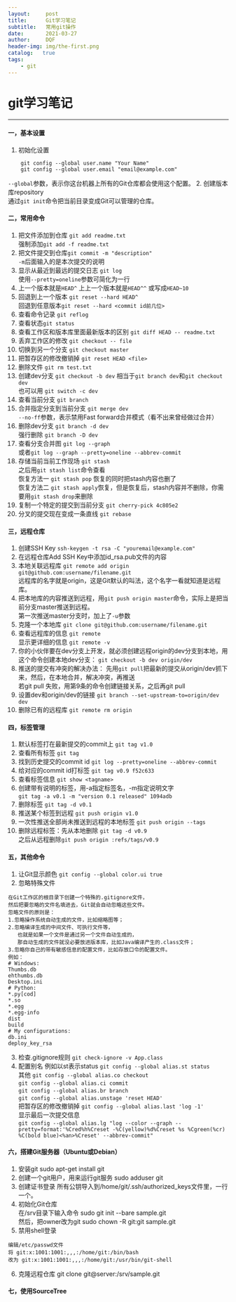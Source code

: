 ```yaml
---
layout:     post
title:      Git学习笔记
subtitle:   常用git操作
date:       2021-03-27
author:     DQF
header-img: img/the-first.png
catalog:   true
tags:
    - git
---
```

# git学习笔记

---

#### 一，基本设置
1.  初始化设置
```
    git config --global user.name "Your Name"  
    git config --global user.email "email@example.com"  
```
`--global`参数，表示你这台机器上所有的Git仓库都会使用这个配置。
2. 创建版本库repository  
通过`git init`命令把当前目录变成Git可以管理的仓库。
#### 二，常用命令
1. 把文件添加到仓库   `git add readme.txt`  
  强制添加`git add -f readme.txt`
2. 把文件提交到仓库`git commit -m "description"`  
  `-m`后面输入的是本次提交的说明
3. 显示从最近到最远的提交日志 `git log`  
   使用`--pretty=oneline`参数可简化为一行
4. 上一个版本就是`HEAD^` 上上一个版本就是`HEAD^^` 或写成`HEAD~10`
5. 回退到上一个版本 `git reset --hard HEAD^`  
   回退到任意版本`git reset --hard <commit id前几位>`
6. 查看命令记录  `git reflog`
7. 查看状态`git status`
8. 查看工作区和版本库里面最新版本的区别 `git diff HEAD -- readme.txt`
9. 丢弃工作区的修改 `git checkout -- file`
10. 切换到另一个分支 `git checkout master`
11. 把暂存区的修改撤销掉 `git reset HEAD <file>`
12. 删除文件 `git rm test.txt`
13. 创建dev分支 `git checkout -b dev`  相当于`git branch dev`和`git checkout dev`  
  也可以用 `git switch -c dev`
14. 查看当前分支 `git branch`
15. 合并指定分支到当前分支 `git merge dev`  
  `--no-ff`参数，表示禁用Fast forward合并模式（看不出来曾经做过合并）
16. 删除dev分支 `git branch -d dev`  
  强行删除 `git branch -D dev`
17. 查看分支合并图  `git log --graph`  
  或者`git log --graph --pretty=oneline --abbrev-commit`
18. 存储当前当前工作现场 `git stash`  
  之后用`git stash list`命令查看  
  恢复方法一 `git stash pop` 恢复的同时把stash内容也删了  
  恢复方法二 `git stash apply`恢复，但是恢复后，stash内容并不删除，你需要用`git stash drop`来删除
19. 复制一个特定的提交到当前分支 `git cherry-pick 4c805e2`
20. 分叉的提交现在变成一条直线  `git rebase`
#### 三，远程仓库
1. 创建SSH Key `ssh-keygen -t rsa -C "youremail@example.com"`
2. 在远程仓库Add SSH Key中添加id_rsa.pub文件的内容
3. 本地关联远程库 `git remote add origin git@github.com:username/filename.git`  
远程库的名字就是origin，这是Git默认的叫法，这个名字一看就知道是远程库。
4. 把本地库的内容推送到远程，用`git push origin master`命令，实际上是把当前分支master推送到远程。  
    第一次推送master分支时，加上了`-u`参数
5. 克隆一个本地库 `git clone git@github.com:username/filename.git`
6. 查看远程库的信息 `git remote`  
  显示更详细的信息 `git remote -v`
7. 你的小伙伴要在dev分支上开发，就必须创建远程origin的dev分支到本地，用这个命令创建本地dev分支： `git checkout -b dev origin/dev`
8. 推送的提交有冲突的解决办法： 先用`git pull`把最新的提交从origin/dev抓下来，然后，在本地合并，解决冲突，再推送  
  若git pull 失败，用第9条的命令创建链接关系，之后再git pull
9. 设置dev和origin/dev的链接 `git branch --set-upstream-to=origin/dev dev`
10. 删除已有的远程库  `git remote rm origin`
#### 四，标签管理
1. 默认标签打在最新提交的commit上 `git tag v1.0`
2. 查看所有标签  `git tag`
3. 找到历史提交的commit id   `git log --pretty=oneline --abbrev-commit`
4. 给对应的commit id打标签 `git tag v0.9 f52c633`
5. 查看标签信息  `git show <tagname>`
6. 创建带有说明的标签，用-a指定标签名，-m指定说明文字  
  `git tag -a v0.1 -m "version 0.1 released" 1094adb`
7. 删除标签 `git tag -d v0.1`
8. 推送某个标签到远程 `git push origin v1.0`
9. 一次性推送全部尚未推送到远程的本地标签  `git push origin --tags`
10. 删除远程标签：先从本地删除 `git tag -d v0.9`   
   之后从远程删除`git push origin :refs/tags/v0.9`
#### 五，其他命令
1. 让Git显示颜色  `git config --global color.ui true`
2. 忽略特殊文件
```
在Git工作区的根目录下创建一个特殊的.gitignore文件，
然后把要忽略的文件名填进去，Git就会自动忽略这些文件。
忽略文件的原则是：
1.忽略操作系统自动生成的文件，比如缩略图等；
2.忽略编译生成的中间文件、可执行文件等，
   也就是如果一个文件是通过另一个文件自动生成的，
   那自动生成的文件就没必要放进版本库，比如Java编译产生的.class文件；
3.忽略你自己的带有敏感信息的配置文件，比如存放口令的配置文件。
例如：
# Windows:
Thumbs.db
ehthumbs.db
Desktop.ini
# Python:
*.py[cod]
*.so
*.egg
*.egg-info
dist
build
# My configurations:
db.ini
deploy_key_rsa
```
3. 检查.gitignore规则 `git check-ignore -v App.class`
4. 配置别名 例如以st表示status `git config --global alias.st status`  
 其他  `git config --global alias.co checkout`  
 `git config --global alias.ci commit`  
 `git config --global alias.br branch`  
`git config --global alias.unstage 'reset HEAD'`   
把暂存区的修改撤销掉
`git config --global alias.last 'log -1'`  
显示最后一次提交信息  
`git config --global alias.lg "log --color --graph --pretty=format:'%Cred%h%Creset -%C(yellow)%d%Creset %s %Cgreen(%cr) %C(bold blue)<%an>%Creset' --abbrev-commit"`
#### 六，搭建Git服务器（Ubuntu或Debian）
1. 安装git  sudo apt-get install git
2. 创建一个git用户，用来运行git服务  sudo adduser git
3. 创建证书登录  所有公钥导入到/home/git/.ssh/authorized_keys文件里，一行一个。
4. 初始化Git仓库   
  在/srv目录下输入命令  sudo git init --bare sample.git  
  然后，把owner改为git  sudo chown -R git:git sample.git
5. 禁用shell登录 
```
编辑/etc/passwd文件
将 git:x:1001:1001:,,,:/home/git:/bin/bash
改为 git:x:1001:1001:,,,:/home/git:/usr/bin/git-shell
```
6. 克隆远程仓库 git clone git@server:/srv/sample.git
#### 七，使用SourceTree

